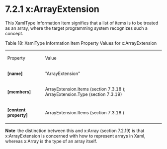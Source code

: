 <html dir="LTR" xmlns:mshelp="http://msdn.microsoft.com/mshelp" xmlns:ddue="http://ddue.schemas.microsoft.com/authoring/2003/5" xmlns:xlink="http://www.w3.org/1999/xlink" xmlns:tool="http://www.microsoft.com/tooltip"><body><input type="hidden" id="userDataCache" class="userDataStyle"><input type="hidden" id="hiddenScrollOffset"><img id="dropDownImage" style="display:none; height:0; width:0;" src="../local/drpdown.gif"><img id="dropDownHoverImage" style="display:none; height:0; width:0;" src="../local/drpdown_orange.gif"><img id="collapseImage" style="display:none; height:0; width:0;" src="../local/collapse.gif"><img id="expandImage" style="display:none; height:0; width:0;" src="../local/exp.gif"><img id="collapseAllImage" style="display:none; height:0; width:0;" src="../local/collall.gif"><img id="expandAllImage" style="display:none; height:0; width:0;" src="../local/expall.gif"><img id="copyImage" style="display:none; height:0; width:0;" src="../local/copycode.gif"><img id="copyHoverImage" style="display:none; height:0; width:0;" src="../local/copycodeHighlight.gif"><div id="header"><h1 class="heading">7.2.1 x:ArrayExtension</h1></div><div id="mainSection"><div id="mainBody"><div id="allHistory" class="saveHistory" onsave="saveAll()" onload="loadAll()"></div>




<p xmlns:wsd="http://wsdev.schemas.microsoft.com/authoring/2008/2" xmlns:msxsl="urn:schemas-microsoft-com:xslt" xmlns:script="urn:script" xmlns:build="urn:build">
<div id="sectionSection0" class="section" name="collapseableSection"><content xmlns="http://ddue.schemas.microsoft.com/authoring/2003/5" xmlns:wsd="http://wsdev.schemas.microsoft.com/authoring/2008/2" xmlns:msxsl="urn:schemas-microsoft-com:xslt" xmlns:script="urn:script" xmlns:build="urn:build">
				</content></div><div id="sectionSection1" class="section" name="collapseableSection"><content xmlns="http://ddue.schemas.microsoft.com/authoring/2003/5" xmlns:wsd="http://wsdev.schemas.microsoft.com/authoring/2008/2" xmlns:msxsl="urn:schemas-microsoft-com:xslt" xmlns:script="urn:script" xmlns:build="urn:build">
					<p xmlns="">This <mshelp:link keywords="2c66ed32-eead-44a7-847d-baabda0d2856" tabindex="0">XamlType Information Item</mshelp:link> signifies that a list of items is to be treated as an array, where the target programming system recognizes such a concept.</p>
					<p xmlns="">Table 18: XamlType Information Item Property Values for x:ArrayExtension</p>
					<p xmlns=""><b></b></p><table class="ProtocolAuthoredTable" xmlns=""><tr>
								<td id="ShadedCell">
									<p>Property</p>
								</td>
								<td id="ShadedCell">
									<p>Value</p>
								</td>
							</tr><tr>
							<td>
								<p>
									<b>[name]</b>
								</p>
							</td>
							<td>
								<p>"ArrayExtension"</p>
							</td>
						</tr><tr>
							<td>
								<p>
									<b>[members]</b>
								</p>
							</td>
							<td>
								<p>
									<mshelp:link keywords="2fc6310e-387b-4b21-8f00-dcec6c051efc" tabindex="0">ArrayExtension.Items (section </mshelp:link>
									<mshelp:link keywords="2fc6310e-387b-4b21-8f00-dcec6c051efc" tabindex="0">7.3.18</mshelp:link>
									<mshelp:link keywords="2fc6310e-387b-4b21-8f00-dcec6c051efc" tabindex="0">)</mshelp:link>; <mshelp:link keywords="9062bb1b-cc7d-40d6-89da-865176085d82" tabindex="0">ArrayExtension.Type (section </mshelp:link><mshelp:link keywords="9062bb1b-cc7d-40d6-89da-865176085d82" tabindex="0">7.3.19</mshelp:link><mshelp:link keywords="9062bb1b-cc7d-40d6-89da-865176085d82" tabindex="0">)</mshelp:link></p>
							</td>
						</tr><tr>
							<td>
								<p>
									<b>[content property]</b>
								</p>
							</td>
							<td>
								<p>
									<mshelp:link keywords="2fc6310e-387b-4b21-8f00-dcec6c051efc" tabindex="0">ArrayExtension.Items (section </mshelp:link>
									<mshelp:link keywords="2fc6310e-387b-4b21-8f00-dcec6c051efc" tabindex="0">7.3.18</mshelp:link>
									<mshelp:link keywords="2fc6310e-387b-4b21-8f00-dcec6c051efc" tabindex="0">)</mshelp:link>
								</p>
							</td>
						</tr></table>
					<p xmlns="">
						<b>Note  </b>the distinction between this and <mshelp:link keywords="5ff10b22-b80d-4d9d-ab0f-2076e83c5ba6" tabindex="0">x:Array (section </mshelp:link><mshelp:link keywords="5ff10b22-b80d-4d9d-ab0f-2076e83c5ba6" tabindex="0">7.2.19</mshelp:link><mshelp:link keywords="5ff10b22-b80d-4d9d-ab0f-2076e83c5ba6" tabindex="0">)</mshelp:link> is that x:ArrayExtension is concerned with how to represent arrays in Xaml, whereas <mshelp:link keywords="5ff10b22-b80d-4d9d-ab0f-2076e83c5ba6" tabindex="0">x:Array</mshelp:link> is the type of an array itself.</p>
				</content></div><!--[if gte IE 5]>
			<tool:tip element="languageFilterToolTip" avoidmouse="false"/>
		<![endif]--></div><a name="feedback"></a><span></span></div></body></html>